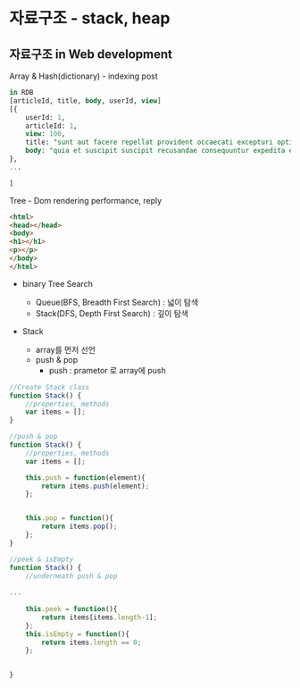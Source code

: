 # 자료구조 - stack, heap

## 자료구조 in Web development
Array & Hash(dictionary) - indexing post
```sql
in RDB
[articleId, title, body, userId, view]
[{
	userId: 1,
	articleId: 1,
	view: 100,
	title: "sunt aut facere repellat provident occaecati excepturi optio reprehenderit",
	body: "quia et suscipit suscipit recusandae consequuntur expedita et cum reprehenderit molestiae ut ut quas totam nostrum rerum est autem sunt rem eveniet architecto"
}, 
...

]
```

Tree - Dom rendering performance, reply
```html
<html>
<head></head>
<body>
<h1></h1>
<p></p>
</body>
</html>
```
- binary Tree Search
  - Queue(BFS, Breadth First Search) : 넓이 탐색
  - Stack(DFS, Depth First Search) : 깊이 탐색

- Stack
  - array를 먼저 선언
  - push & pop
    - push : prametor 로 array에 push
```javascript
//Create Stack class
function Stack() {
	//properties, methods
	var items = [];
}

//push & pop
function Stack() {
	//properties, methods
	var items = [];

	this.push = function(element){
		return items.push(element);
	};


	this.pop = function(){
		return items.pop();
	};
}

//peek & isEmpty
function Stack() {
	//underneath push & pop
    
...
    
	this.peek = function(){
		return items[items.length-1];
	};
	this.isEmpty = function(){
		return items.length == 0;
	};
	

}
```